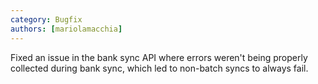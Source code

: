 ```yaml
---
category: Bugfix
authors: [mariolamacchia]
---
```


Fixed an issue in the bank sync API where errors weren't being properly collected during bank sync, which led to non-batch syncs to always fail.
